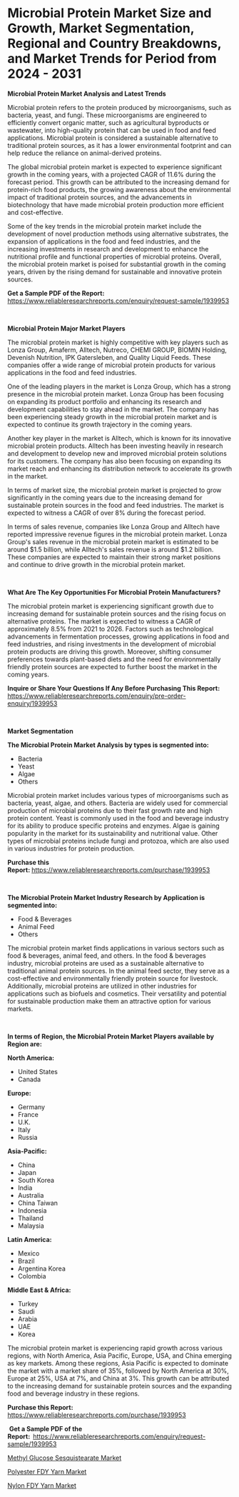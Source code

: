 <p><h1>Microbial Protein Market Size and Growth, Market Segmentation, Regional and Country Breakdowns, and Market Trends for Period from 2024 -  2031</h1></p><p><strong>Microbial Protein Market Analysis and Latest Trends</strong></p>
<p><p>Microbial protein refers to the protein produced by microorganisms, such as bacteria, yeast, and fungi. These microorganisms are engineered to efficiently convert organic matter, such as agricultural byproducts or wastewater, into high-quality protein that can be used in food and feed applications. Microbial protein is considered a sustainable alternative to traditional protein sources, as it has a lower environmental footprint and can help reduce the reliance on animal-derived proteins.</p><p>The global microbial protein market is expected to experience significant growth in the coming years, with a projected CAGR of 11.6% during the forecast period. This growth can be attributed to the increasing demand for protein-rich food products, the growing awareness about the environmental impact of traditional protein sources, and the advancements in biotechnology that have made microbial protein production more efficient and cost-effective.</p><p>Some of the key trends in the microbial protein market include the development of novel production methods using alternative substrates, the expansion of applications in the food and feed industries, and the increasing investments in research and development to enhance the nutritional profile and functional properties of microbial proteins. Overall, the microbial protein market is poised for substantial growth in the coming years, driven by the rising demand for sustainable and innovative protein sources.</p></p>
<p><strong>Get a Sample PDF of the Report:&nbsp;</strong> <a href="https://www.reliableresearchreports.com/enquiry/request-sample/1939953">https://www.reliableresearchreports.com/enquiry/request-sample/1939953</a></p>
<p>&nbsp;</p>
<p><strong>Microbial Protein Major Market Players</strong></p>
<p><p>The microbial protein market is highly competitive with key players such as Lonza Group, Amaferm, Alltech, Nutreco, CHEMI GROUP, BIOMIN Holding, Devenish Nutrition, IPK Gatersleben, and Quality Liquid Feeds. These companies offer a wide range of microbial protein products for various applications in the food and feed industries.</p><p>One of the leading players in the market is Lonza Group, which has a strong presence in the microbial protein market. Lonza Group has been focusing on expanding its product portfolio and enhancing its research and development capabilities to stay ahead in the market. The company has been experiencing steady growth in the microbial protein market and is expected to continue its growth trajectory in the coming years.</p><p>Another key player in the market is Alltech, which is known for its innovative microbial protein products. Alltech has been investing heavily in research and development to develop new and improved microbial protein solutions for its customers. The company has also been focusing on expanding its market reach and enhancing its distribution network to accelerate its growth in the market.</p><p>In terms of market size, the microbial protein market is projected to grow significantly in the coming years due to the increasing demand for sustainable protein sources in the food and feed industries. The market is expected to witness a CAGR of over 8% during the forecast period.</p><p>In terms of sales revenue, companies like Lonza Group and Alltech have reported impressive revenue figures in the microbial protein market. Lonza Group's sales revenue in the microbial protein market is estimated to be around $1.5 billion, while Alltech's sales revenue is around $1.2 billion. These companies are expected to maintain their strong market positions and continue to drive growth in the microbial protein market.</p></p>
<p>&nbsp;</p>
<p><strong>What Are The Key Opportunities For Microbial Protein Manufacturers?</strong></p>
<p><p>The microbial protein market is experiencing significant growth due to increasing demand for sustainable protein sources and the rising focus on alternative proteins. The market is expected to witness a CAGR of approximately 8.5% from 2021 to 2026. Factors such as technological advancements in fermentation processes, growing applications in food and feed industries, and rising investments in the development of microbial protein products are driving this growth. Moreover, shifting consumer preferences towards plant-based diets and the need for environmentally friendly protein sources are expected to further boost the market in the coming years.</p></p>
<p><strong>Inquire or Share Your Questions If Any Before Purchasing This Report:</strong> <a href="https://www.reliableresearchreports.com/enquiry/pre-order-enquiry/1939953">https://www.reliableresearchreports.com/enquiry/pre-order-enquiry/1939953</a></p>
<p>&nbsp;</p>
<p><strong>Market Segmentation</strong></p>
<p><strong>The Microbial Protein Market Analysis by types is segmented into:</strong></p>
<p><ul><li>Bacteria</li><li>Yeast</li><li>Algae</li><li>Others</li></ul></p>
<p><p>Microbial protein market includes various types of microorganisms such as bacteria, yeast, algae, and others. Bacteria are widely used for commercial production of microbial proteins due to their fast growth rate and high protein content. Yeast is commonly used in the food and beverage industry for its ability to produce specific proteins and enzymes. Algae is gaining popularity in the market for its sustainability and nutritional value. Other types of microbial proteins include fungi and protozoa, which are also used in various industries for protein production.</p></p>
<p><strong>Purchase this Report:&nbsp;</strong><a href="https://www.reliableresearchreports.com/purchase/1939953">https://www.reliableresearchreports.com/purchase/1939953</a></p>
<p>&nbsp;</p>
<p><strong>The Microbial Protein Market Industry Research by Application is segmented into:</strong></p>
<p><ul><li>Food & Beverages</li><li>Animal Feed</li><li>Others</li></ul></p>
<p><p>The microbial protein market finds applications in various sectors such as food & beverages, animal feed, and others. In the food & beverages industry, microbial proteins are used as a sustainable alternative to traditional animal protein sources. In the animal feed sector, they serve as a cost-effective and environmentally friendly protein source for livestock. Additionally, microbial proteins are utilized in other industries for applications such as biofuels and cosmetics. Their versatility and potential for sustainable production make them an attractive option for various markets.</p></p>
<p>&nbsp;</p>
<p><strong>In terms of Region, the Microbial Protein Market Players available by Region are:</strong></p>
<p>
    <p> <strong> North America: </strong>
        <ul>
            <li>United States</li>
            <li>Canada</li>
        </ul>
        </p> 
    <p> <strong> Europe: </strong>
        <ul>
            <li>Germany</li>
            <li>France</li>
            <li>U.K.</li>
            <li>Italy</li>
            <li>Russia</li>
        </ul>
        </p> 
    <p> <strong> Asia-Pacific: </strong>
        <ul>
            <li>China</li>
            <li>Japan</li>
            <li>South Korea</li>
            <li>India</li>
            <li>Australia</li>
            <li>China Taiwan</li>
            <li>Indonesia</li>
            <li>Thailand</li>
            <li>Malaysia</li>
        </ul>
        </p> 
    <p> <strong> Latin America: </strong>
        <ul>
            <li>Mexico</li>
            <li>Brazil</li>
            <li>Argentina Korea</li>
            <li>Colombia</li>
        </ul>
        </p> 
    <p> <strong> Middle East & Africa: </strong>
        <ul>
            <li>Turkey</li>
            <li>Saudi</li>
            <li>Arabia</li>
            <li>UAE</li>
            <li>Korea</li>
        </ul>
    </p>
    </p>
<p><p>The microbial protein market is experiencing rapid growth across various regions, with North America, Asia Pacific, Europe, USA, and China emerging as key markets. Among these regions, Asia Pacific is expected to dominate the market with a market share of 35%, followed by North America at 30%, Europe at 25%, USA at 7%, and China at 3%. This growth can be attributed to the increasing demand for sustainable protein sources and the expanding food and beverage industry in these regions.</p></p>
<p><strong>Purchase this Report: </strong><a href="https://www.reliableresearchreports.com/purchase/1939953">https://www.reliableresearchreports.com/purchase/1939953</a></p>
<p>&nbsp;<strong>Get a Sample PDF of the Report:&nbsp;&nbsp;</strong><a href="https://www.reliableresearchreports.com/enquiry/request-sample/1939953">https://www.reliableresearchreports.com/enquiry/request-sample/1939953</a></p>
<p><strong></strong></p>
<p><p><a href="https://github.com/johnbach50/Market-Research-Report-List-2/blob/main/methyl-glucose-sesquistearate-market.md">Methyl Glucose Sesquistearate Market</a></p><p><a href="https://github.com/pjcfca/Market-Research-Report-List-1/blob/main/polyester-fdy-yarn-market.md">Polyester FDY Yarn Market</a></p><p><a href="https://github.com/wusalecollins540tpqoz/Market-Research-Report-List-1/blob/main/nylon-fdy-yarn-market.md">Nylon FDY Yarn Market</a></p></p>